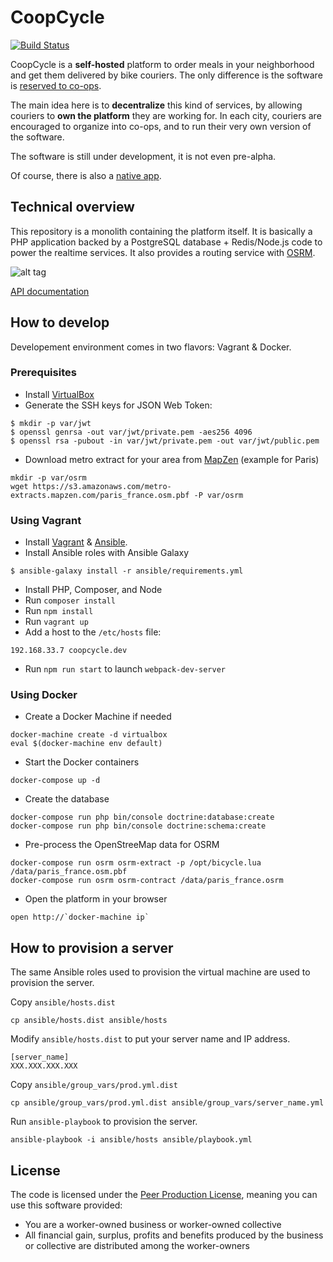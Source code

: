 CoopCycle
=========

[![Build Status](https://travis-ci.org/coopcycle/coopcycle-web.svg?branch=master)](https://travis-ci.org/coopcycle/coopcycle-web)

CoopCycle is a **self-hosted** platform to order meals in your neighborhood and get them delivered by bike couriers. The only difference is the software is [reserved to co-ops](#license).

The main idea here is to **decentralize** this kind of services, by allowing couriers to **own the platform** they are working for.
In each city, couriers are encouraged to organize into co-ops, and to run their very own version of the software.

The software is still under development, it is not even pre-alpha.

Of course, there is also a [native app](https://github.com/coopcycle/coopcycle-app).

Technical overview
------------------

This repository is a monolith containing the platform itself.
It is basically a PHP application backed by a PostgreSQL database + Redis/Node.js code to power the realtime services.
It also provides a routing service with [OSRM](http://project-osrm.org/).

![alt tag](https://raw.githubusercontent.com/coopcycle/coopcycle-web/master/docs/img/technical-overview.png)

[API documentation](https://coopcycle.org/api/docs)

How to develop
--------------

Developement environment comes in two flavors: Vagrant & Docker.

### Prerequisites

* Install [VirtualBox](https://www.virtualbox.org/)
* Generate the SSH keys for JSON Web Token:
```
$ mkdir -p var/jwt
$ openssl genrsa -out var/jwt/private.pem -aes256 4096
$ openssl rsa -pubout -in var/jwt/private.pem -out var/jwt/public.pem
```
* Download metro extract for your area from [MapZen](https://mapzen.com/data/metro-extracts/) (example for Paris)
```
mkdir -p var/osrm
wget https://s3.amazonaws.com/metro-extracts.mapzen.com/paris_france.osm.pbf -P var/osrm
```

### Using Vagrant

* Install [Vagrant](https://docs.vagrantup.com/v2/installation/index.html) & [Ansible](http://docs.ansible.com/intro_installation.html#installation).
* Install Ansible roles with Ansible Galaxy
```
$ ansible-galaxy install -r ansible/requirements.yml
```
* Install PHP, Composer, and Node
* Run `composer install`
* Run `npm install`
* Run `vagrant up`
* Add a host to the `/etc/hosts` file:
```
192.168.33.7 coopcycle.dev
```
* Run `npm run start` to launch `webpack-dev-server`

### Using Docker

* Create a Docker Machine if needed
```
docker-machine create -d virtualbox
eval $(docker-machine env default)
```
* Start the Docker containers
```
docker-compose up -d
```
* Create the database
```
docker-compose run php bin/console doctrine:database:create
docker-compose run php bin/console doctrine:schema:create
```
* Pre-process the OpenStreeMap data for OSRM
```
docker-compose run osrm osrm-extract -p /opt/bicycle.lua /data/paris_france.osm.pbf
docker-compose run osrm osrm-contract /data/paris_france.osrm
```

* Open the platform in your browser
```
open http://`docker-machine ip`
```

How to provision a server
-------------------------

The same Ansible roles used to provision the virtual machine are used to provision the server.

Copy `ansible/hosts.dist`

```
cp ansible/hosts.dist ansible/hosts
```
Modify `ansible/hosts.dist` to put your server name and IP address.
```
[server_name]
XXX.XXX.XXX.XXX
```

Copy `ansible/group_vars/prod.yml.dist`
```
cp ansible/group_vars/prod.yml.dist ansible/group_vars/server_name.yml
```

Run `ansible-playbook` to provision the server.
```
ansible-playbook -i ansible/hosts ansible/playbook.yml
```

License
-------

The code is licensed under the [Peer Production License](https://wiki.p2pfoundation.net/Peer_Production_License), meaning you can use this software provided:

* You are a worker-owned business or worker-owned collective
* All financial gain, surplus, profits and benefits produced by the business or collective are distributed among the worker-owners